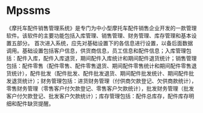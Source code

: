 # Mpssms
 《摩托车配件销售管理系统》是专门为中小型摩托车配件销售企业开发的一款管理软件。该软件的主要功能包括入库管理、销售管理、财务管理、库存管理和基本设置五部分。         首次进入系统，应先对基础设置下的各信息进行设置，以备后面数据调用。基础设置包括客户信息，供货商信息，员工信息和配件信息；入库管理包括：配件入库，配件入库退货，期间配件入库统计和期间配件退货统计；销售管理包括：配件零售（配件零售、配件零售退货、期间配件零售统计和期间配件零售退货统计），配件批发（配件批发、配件批发退货、期间配件批发统计、期间配件批发退货统计）；财务管理包括：进货财务管理（付供商欠款登记、欠供商款统计），零售财务管理（零售客户付欠款登记、零售客户欠款统计），批发财务管理（批发客户付欠款登记、批发客户欠款统计）；库存管理包括：配件总库存，配件库存明细和配件缺货提醒。
